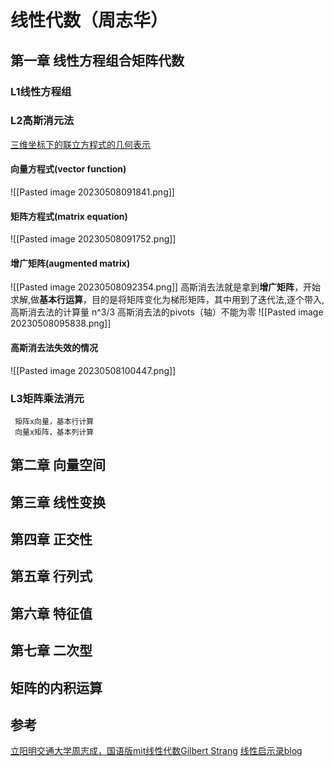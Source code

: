 # 线性代数（周志华）
## 第一章 线性方程组合矩阵代数 
### L1线性方程组
### L2高斯消元法
   [三维坐标下的联立方程式的几何表示](https://www.bilibili.com/video/BV1c14y177A6?t=281.2)
####  向量方程式(vector function)
   ![[Pasted image 20230508091841.png]]
####  矩阵方程式(matrix equation)
   ![[Pasted image 20230508091752.png]]
#### 增广矩阵(augmented matrix)
   ![[Pasted image 20230508092354.png]]
高斯消去法就是拿到**增广矩阵**，开始求解,做**基本行运算**，目的是将矩阵变化为梯形矩阵，其中用到了迭代法,逐个带入,
高斯消去法的计算量 n^3/3
高斯消去法的pivots（轴）不能为零
![[Pasted image 20230508095838.png]]
#### 高斯消去法失效的情况

![[Pasted image 20230508100447.png]]
### L3矩阵乘法消元
	 矩阵x向量，基本行计算
	 向量x矩阵，基本列计算
## 第二章 向量空间
## 第三章 线性变换
## 第四章 正交性
## 第五章 行列式
## 第六章 特征值
## 第七章 二次型
## 矩阵的内积运算
## 参考
[立阳明交通大学周志成，国语版mit线性代数Gilbert Strang](https://www.bilibili.com/video/BV1c14y177A6/?spm_id_from=333.788&vd_source=b92112731015c20054034d26c9ad8a67)
[线性启示录blog](https://ccjou.wordpress.com/2013/02/20/%E9%AB%98%E6%96%AF%E6%B6%88%E5%8E%BB%E6%B3%95/)
